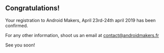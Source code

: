 ## Congratulations!

Your registration to Android Makers, April 23rd-24th april 2019 has been confirmed.

For any other information, shoot us an email at [contact@androidmakers.fr](mailto:contact@androidmakers.fr)

See you soon!
